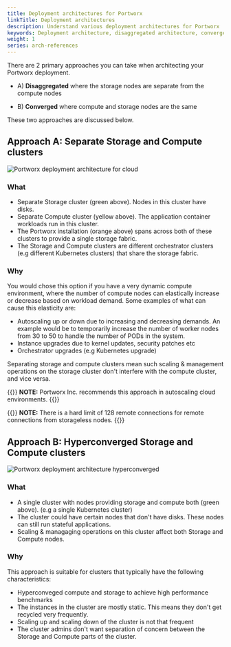 ```yaml
---
title: Deployment architectures for Portworx
linkTitle: Deployment architectures
description: Understand various deployment architectures for Portworx
keywords: Deployment architecture, disaggregated architecture, converged architecture, Hyperconverged, AWS, Amazon Web Services, GCP Google Cloud Platform, VMWare vSphere
weight: 1
series: arch-references
---
```


There are 2 primary approaches you can take when architecting your Portworx deployment.

* A) **Disaggregated** where the storage nodes are separate from the compute nodes

* B) **Converged** where compute and storage nodes are the same

These two approaches are discussed below.

## Approach A: Separate Storage and Compute clusters


![Portworx deployment architecture for cloud](/img/px-cloud-arch-A.png)

### What

* Separate Storage cluster (green above). Nodes in this cluster have disks.
* Separate Compute cluster (yellow above). The application container workloads run in this cluster.
* The Portworx installation (orange above) spans across both of these clusters to provide a single storage fabric.
* The Storage and Compute clusters are different orchestrator clusters (e.g different Kubernetes clusters) that share the storage fabric.

### Why

You would chose this option if you have a very dynamic compute environment, where the number of compute nodes can elastically increase or decrease based on workload demand. Some examples of what can cause this elasticity are:

* Autoscaling up or down due to increasing and decreasing demands. An example would be to temporarily increase the number of worker nodes from 30 to 50 to handle the number of PODs in the system.
* Instance upgrades due to kernel updates, security patches etc
* Orchestrator upgrades (e.g Kubernetes upgrade)

Separating storage and compute clusters mean such scaling & management operations on the storage cluster don't interfere with the compute cluster, and vice versa.

{{<info>}}
**NOTE:**
Portworx Inc. recommends this approach in autoscaling cloud environments.
{{</info>}}

{{<info>}}
**NOTE:**
There is a hard limit of 128 remote connections for remote connections from storageless nodes.
{{</info>}}

## Approach B: Hyperconverged Storage and Compute clusters

![Portworx deployment architecture hyperconverged](/img/px-deployment-arch-hyperconverged.png)

### What

* A single cluster with nodes providing storage and compute both (green above). (e.g a single Kubernetes cluster)
* The cluster could have certain nodes that don't have disks. These nodes can still run stateful applications.
* Scaling & managaging operations on this cluster affect both Storage and Compute nodes.

### Why

This approach is suitable for clusters that typically have the following characteristics:

* Hyperconveged compute and storage to achieve high performance benchmarks
* The instances in the cluster are mostly static. This means they don't get recycled very frequently.
* Scaling up and scaling down of the cluster is not that frequent
* The cluster admins don't want separation of concern between the Storage and Compute parts of the cluster.
